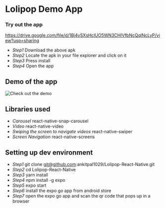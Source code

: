 # Lolipop Demo App

### Try out the app 
https://drive.google.com/file/d/1Bj4vSXsHclUO5WN3CHIVfbNcQqlNcLyP/view?usp=sharing

* *Step1* Download the above apk
* *Step2* Locate the apk in your file explorer and click on it
* *Step3* Press install
* *Step4* Open the app

## Demo of the app

![Check out the demo](readme/demo.gif)

## Libraries used

* *Carousel* react-native-snap-carousel
* *Video* react-native-video
* *Swiping the screen to navigate videos* react-native-swiper
* *Screen Navigation* react-native-screens

## Setting up dev environment

* *Step1* git clone git@github.com:ankitpal1029/Lolipop-React-Native.git
* *Step2* cd Lolipop-React-Native
* *Step3* yarn install
* *Step4* npm install -g expo
* *Step5* expo start
* *Step6* install the expo go app from android store
* *Step7* open the expo go app and scan the qr code that pops up in a browser

